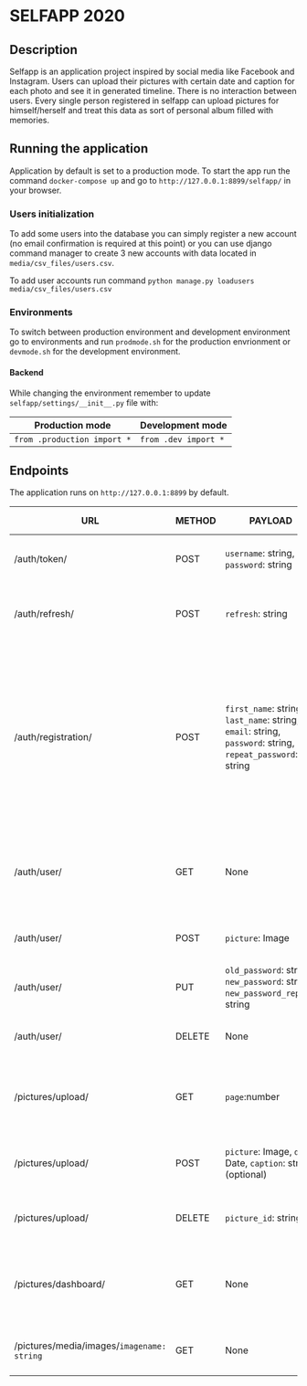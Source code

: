 # SELFAPP 2020

## Description
Selfapp is an application project inspired by social media like Facebook and Instagram.
Users can upload their pictures with certain date and caption for each photo and see it in generated timeline. 
There is no interaction between users. Every single person registered in selfapp can upload pictures for himself/herself
and treat this data as sort of personal album filled with memories.

## Running the application
Application by default is set to a production mode. 
To start the app run the command `docker-compose up` and go to `http://127.0.0.1:8899/selfapp/` in your browser.

### Users initialization
To add some users into the database you can simply register a new account (no email confirmation is required at this point) 
or you can use django command manager to create 3 new accounts with data located in `media/csv_files/users.csv`.

To add user accounts run command `python manage.py loadusers media/csv_files/users.csv`

### Environments
To switch between production environment and development environment go to environments and run `prodmode.sh` for the production envrionment or `devmode.sh` for the development environment.

#### Backend
While changing the environment remember to update `selfapp/settings/__init__.py` file with:

Production mode | Development mode |
----------------|------------------|
`from .production import *` | `from .dev import *`

## Endpoints
The application runs on `http://127.0.0.1:8899` by default.

URL | METHOD | PAYLOAD | RETURNED VALUE | DESCRIPTION | 
----|--------|---------|----------------|-------------|
/auth/token/ | POST | `username`: string, `password`: string | `access`: string, `refresh`: string | Generate JWT token to authenticate user. |
/auth/refresh/ | POST | `refresh`: string | `access`: string | Get another access token after the previous one got expired.
/auth/registration/ | POST | `first_name`: string, `last_name`: string, `email`: string, `password`: string, `repeat_password`: string | `ok`: string, `error`: string, `message`: string | Endpoint handles user registration. Returned value is either ok - registration successfull or error - registration failed. In any case there is also message - value to be displayed for the user.
/auth/user/ | GET | None | `name`: string, `profile_image`: string | Endpoint returns basic user data - name, surname and profile picture.
/auth/user/ | POST | `picture`: Image | `ok`: string, `error`: string, `message`: string | Endpoint updates a profile picture of the user.
/auth/user/ | PUT | `old_password`: string, `new_password`: string, `new_password_repeat`: string | `ok`: string, `error`: string, `message`: string | Endpoint handles password change.
/auth/user/ | DELETE | None | `ok`: string, `error`: string, `message`: string | Endpoint handles deleting user account.
/pictures/upload/ | GET | `page`:number | `lastPage`:number, `images`: list | Endpoint returns paginated list of pictures with captions and the date.
/pictures/upload/ | POST | `picture`: Image, `date`: Date, `caption`: string (optional) | `ok`: string, `message`: string, `error`: string | Endpoint handles uploading pictures by users.
/pictures/upload/ | DELETE | `picture_id`: string | `ok`: string, `message`: string, `error`: string | Endpoint removes a picture with given id.
/pictures/dashboard/ | GET | None | `no_pictures`: boolean, `picture`: object | Endpoint returns dashboard data - in this case recently uploaded picture.
/pictures/media/images/`imagename: string` | GET | None | Image | Endpoint returns particular image.
